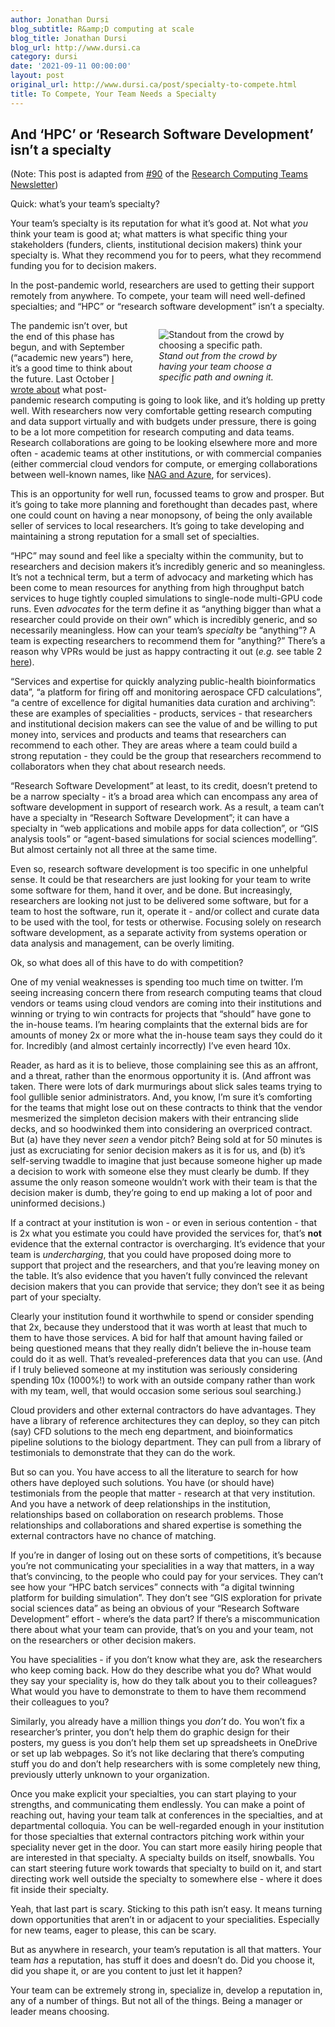 ```yaml
---
author: Jonathan Dursi
blog_subtitle: R&amp;D computing at scale
blog_title: Jonathan Dursi
blog_url: http://www.dursi.ca
category: dursi
date: '2021-09-11 00:00:00'
layout: post
original_url: http://www.dursi.ca/post/specialty-to-compete.html
title: To Compete, Your Team Needs a Specialty
---
```


<h2 id="and-hpc-or-research-software-development-isnt-a-specialty">And ‘HPC’ or ‘Research Software Development’ isn’t a specialty</h2>

<p>(Note: This post is adapted from <a href="https://www.researchcomputingteams.org/newsletter_issues/0090">#90</a> of the <a href="https://www.researchcomputingteams.org">Research Computing Teams Newsletter</a>)</p>

<p>Quick: what’s your team’s specialty?</p>

<p>Your team’s specialty is its reputation for what it’s good at. Not what <em>you</em> think your team is good at; what matters is what specific thing your stakeholders (funders, clients, institutional decision makers) think your specialty is. What they recommend you for to peers, what they recommend funding you for to decision makers.</p>

<p>In the post-pandemic world, researchers are used to getting their support remotely from anywhere. To compete, your team will need well-defined specialties; and “HPC” or “research software development” isn’t a specialty.</p>

<figure style="width: 45%; float: right;">
  <img alt="Standout from the crowd by choosing a specific path." src="https://www.dursi.ca/assets/imgs/standout_sm.jpg" />
  <figcaption><i>Stand out from the crowd by having your team choose a specific path and owning it.</i></figcaption>
</figure>

<p>The pandemic isn’t over, but the end of this phase has begun, and with September (“academic new years”) here, it’s a good time to think about the future. Last October <a href="https://www.dursi.ca/post/research-computing-in-the-aftertimes">I wrote about</a> what post-pandemic research computing is going to look like, and it’s holding up pretty well. With researchers now very comfortable getting research computing and data support virtually and with budgets under pressure, there is going to be a lot more competition for research computing and data teams. Research collaborations are going to be looking elsewhere more and more often - academic teams at other institutions, or with commercial companies (either commercial cloud vendors for compute, or emerging collaborations between well-known names, like <a href="https://www.nag.com/news/machine-learning-expertise-new-azure-hpc-ai-collaboration-centre">NAG and Azure</a>, for services).</p>

<p>This is an opportunity for well run, focussed teams to grow and prosper. But it’s going to take more planning and forethought than decades past, where one could count on having a near monopsony, of being the only available seller of services to local researchers. It’s going to take developing and maintaining a strong reputation for a small set of specialties.</p>

<p>“HPC” may sound and feel like a specialty within the community, but to researchers and decision makers it’s incredibly generic and so meaningless. It’s not a technical term, but a term of advocacy and marketing which has been come to mean resources for anything from high throughput batch services to huge tightly coupled simulations to single-node multi-GPU code runs. Even <em>advocates</em> for the term define it as “anything bigger than what a researcher could provide on their own” which is incredibly generic, and so necessarily meaningless. How can your team’s <em>specialty</em> be “anything”? A team is expecting researchers to recommend them for “anything?” There’s a reason why VPRs would be just as happy contracting it out (<em>e.g.</em> see table 2 <a href="https://www.srainternational.org/blogs/srai-jra1/2019/12/09/operational-fiscal-management-of-core-facilities">here</a>).</p>

<p>“Services and expertise for quickly analyzing public-health bioinformatics data”, “a platform for firing off and monitoring aerospace CFD calculations”, “a centre of excellence for digital humanities data curation and archiving”: these are examples of specialities - products, services - that researchers and institutional decision makers can see the value of and be willing to put money into, services and products and teams that researchers can recommend to each other. They are areas where a team could build a strong reputation - they could be the group that researchers recommend to collaborators when they chat about research needs.</p>

<p>“Research Software Development” at least, to its credit, doesn’t pretend to be a narrow specialty - it’s a broad area which can encompass any area of software development in support of research work. As a result, a team can’t have a specialty in “Research Software Development”; it can have a specialty in “web applications and mobile apps for data collection”, or “GIS analysis tools” or “agent-based simulations for social sciences modelling”. But almost certainly not all three at the same time.</p>

<p>Even so, research software development is too specific in one unhelpful sense. It could be that researchers are just looking for your team to write some software for them, hand it over, and be done. But increasingly, researchers are looking not just to be delivered some software, but for a team to host the software, run it, operate it - and/or collect and curate data to be used with the tool, for tests or otherwise. Focusing solely on research software development, as a separate activity from systems operation or data analysis and management, can be overly limiting.</p>

<p>Ok, so what does all of this have to do with competition?</p>

<p>One of my venial weaknesses is spending too much time on twitter. I’m seeing increasing concern there from research computing teams that cloud vendors or teams using cloud vendors are coming into their institutions and winning or trying to win contracts for projects that “should” have gone to the in-house teams. I’m hearing complaints that the external bids are for amounts of money 2x or more what the in-house team says they could do it for. Incredibly (and almost certainly incorrectly) I’ve even heard 10x.</p>

<p>Reader, as hard as it is to believe, those complaining see this as an affront, and a threat, rather than the enormous opportunity it is. (And affront was taken. There were lots of dark murmurings about slick sales teams trying to fool gullible senior administrators. And, you know, I’m sure it’s comforting for the teams that might lose out on these contracts to think that the vendor mesmerized the simpleton decision makers with their entrancing slide decks, and so hoodwinked them into considering an overpriced contract. But (a) have they never <em>seen</em> a vendor pitch? Being sold at for 50 minutes is just as excruciating for senior decision makers as it is for us, and (b) it’s self-serving twaddle to imagine that just because someone higher up made a decision to work with someone else they must clearly be dumb. If they assume the only reason someone wouldn’t work with their team is that the decision maker is dumb, they’re going to end up making a lot of poor and uninformed decisions.)</p>

<p>If a contract at your institution is won - or even in serious contention - that is 2x what you estimate you could have provided the services for, that’s <strong>not</strong> evidence that the external contractor is overcharging. It’s evidence that your team is <em>undercharging</em>, that you could have proposed doing more to support that project and the researchers, and that you’re leaving money on the table. It’s also evidence that you haven’t fully convinced the relevant decision makers that you can provide that service; they don’t see it as being part of your specialty.</p>

<p>Clearly your institution found it worthwhile to spend or consider spending that 2x, because they understood that it was worth at least that much to them to have those services. A bid for half that amount having failed or being questioned means that they really didn’t believe the in-house team could do it as well. That’s revealed-preferences data that you can use. (And if I truly believed someone at my institution was seriously considering spending 10x (1000%!) to work with an outside company rather than work with my team, well, that would occasion some serious soul searching.)</p>

<p>Cloud providers and other external contractors do have advantages. They have a library of reference architectures they can deploy, so they can pitch (say) CFD solutions to the mech eng department, and bioinformatics pipeline solutions to the biology department. They can pull from a library of testimonials to demonstrate that they can do the work.</p>

<p>But so can you. You have access to all the literature to search for how others have deployed such solutions. You have (or should have) testimonials from the people that matter - research at that very institution. And you have a network of deep relationships in the institution, relationships based on collaboration on research problems. Those relationships and collaborations and shared expertise is something the external contractors have no chance of matching.</p>

<p>If you’re in danger of losing out on these sorts of competitions, it’s because you’re not communicating your specialities in a way that matters, in a way that’s convincing, to the people who could pay for your services. They can’t see how your “HPC batch services” connects with “a digital twinning platform for building simulation”. They don’t see “GIS exploration for private social sciences data” as being an obvious of your “Research Software Development” effort - where’s the data part?  If there’s a miscommunication there about what your team can provide, that’s on you and your team, not on the researchers or other decision makers.</p>

<p>You have specialities - if you don’t know what they are, ask the researchers who keep coming back. How do they describe what you do? What would they say your speciality is, how do they talk about you to their colleagues? What would you have to demonstrate to them to have them recommend their colleagues to you?</p>

<p>Similarly, you already have a million things you <em>don’t</em> do.  You won’t fix a researcher’s printer, you don’t help them do graphic design for their posters, my guess is you don’t help them set up spreadsheets in OneDrive or set up lab webpages.  So it’s not like declaring that there’s computing stuff you do and don’t help researchers with is some completely new thing, previously utterly unknown to your organization.</p>

<p>Once you make explicit your specialties, you can start playing to your strengths, and communicating them endlessly. You can make a point of reaching out, having your team talk at conferences in the specialties, and at departmental colloquia. You can be well-regarded enough in your institution for those specialties that external contractors pitching work within your speciality never get in the door. You can start more easily hiring people that are interested in that specialty. A specialty builds on itself, snowballs. You can start steering future work towards that specialty to build on it, and start directing work well outside the specialty to somewhere else - where it does fit inside their specialty.</p>

<p>Yeah, that last part is scary. Sticking to this path isn’t easy. It means turning down opportunities that aren’t in or adjacent to your specialities. Especially for new teams, eager to please, this can be scary.</p>

<p>But as anywhere in research, your team’s reputation is all that matters. Your team <em>has</em> a reputation, has stuff it does and doesn’t do. Did you choose it, did you shape it, or are you content to just let it happen?</p>

<p>Your team can be extremely strong in, specialize in, develop a reputation in, any of a number of things. But not all of the things. Being a manager or leader means choosing.</p>